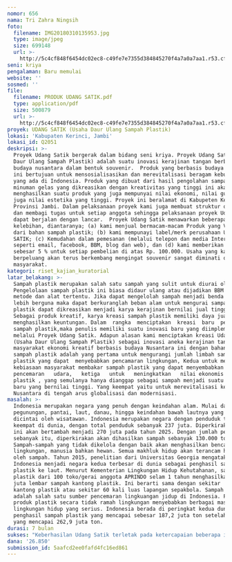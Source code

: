 ```yaml
---
nomor: 656
nama: Tri Zahra Ningsih
foto:
  filename: IMG20180310135953.jpg
  type: image/jpeg
  size: 699148
  url: >-
    http://5c4cf848f6454dc02ec8-c49fe7e7355d384845270f4a7a0a7aa1.r53.cf2.rackcdn.com/ebe6ea9b-3b0f-45d6-9376-96243c0fa3dc/IMG20180310135953.jpg
seni: kriya
pengalaman: Baru memulai
website: ''
sosmed: ''
file:
  filename: PRODUK UDANG SATIK.pdf
  type: application/pdf
  size: 500879
  url: >-
    http://5c4cf848f6454dc02ec8-c49fe7e7355d384845270f4a7a0a7aa1.r53.cf2.rackcdn.com/42606e20-5210-4db7-9ecd-976bc14e4996/PRODUK%20UDANG%20SATIK.pdf
proyek: UDANG SATIK (Usaha Daur Ulang Sampah Plastik)
lokasi: 'Kabupaten Kerinci, Jambi'
lokasi_id: Q2051
deskripsi: >-
  Proyek Udang Satik bergerak dalam bidang seni kriya. Proyek Udang Satik (Usaha
  Daur Ulang Sampah Plastik) adalah suatu inovasi kerajinan tangan berbasis
  budaya nusantara dalam bentuk souvenir.  Produk yang berbasis budaya nusantara
  ini bertujuan untuk mensosialisasikan dan merevitalisasi beragam kebudayaan
  yang ada di Indonesia. Produk yang dibuat dari hasil pengolahan sampah kemasan
  minuman gelas yang dikreasikan dengan kreativitas yang tinggi ini akan
  menghasilkan suatu produk yang juga mempunyai nilai ekonomi, nilai guna, dan
  juga nilai estetika yang tinggi. Proyek ini beralamat di Kabupeten Kerinci,
  Provinsi Jambi. Dalam pelaksanaan proyek kami juga membuat struktur organisasi
  dan membagi tugas untuk setiap anggota sehingga pelaksanaan proyek Udang Satik
  dapat berjalan dengan lancar.  Proyek Udang Satik menawarkan beberapa
  kelebihan, diantaranya; (a) kami menjual bermacam-macam Produk yang Variatif
  dari bahan sampah plastik; (b) kami mempunayi label/merk perusahaan UDANG
  SATIK; (c) Kemudahan dalam pemesanan (melalui telepon dan media Internet
  seperti email, facebook, BBM, blog dan web), dan (d) kami memberikan discount
  sebesar 5 % untuk setiap pembelian di atas Rp. 100.000. Usaha yang kami bangun
  berpeluang akan terus berkembang mengingat souvenir sangat diminati oleh
  masyarakat. 
kategori: riset_kajian_kuratorial
latar_belakang: >-
  Sampah plastik merupakan salah satu sampah yang sulit untuk diurai oleh alam.
  Pengelolaan sampah plastik ini biasa didaur ulang atau dijadikan BBM dengan
  metode dan alat tertentu. Jika dapat mengelolah sampah menjadi benda yang
  lebih berguna maka dapat berkuranglah beban alam untuk mengurai sampah. Sampah
  plastik dapat dikreasikan menjadi karya kerajinan bernilai jual tinggi.
  Sebagai produk kreatif, karya kreasi sampah plastik memiliki daya jual yang
  menghasilkan keuntungan. Dalam  rangka  menciptakan  kreasi  baru  pengolahan 
  sampah plastik,maka penulis memiliki suatu inovasi baru yang diimplementasikan
  melalui Proyek Udang Satik. Adapun alasan kami menciptakan kreasi Udang Satik
  (Usaha Daur Ulang Sampah Plastik) sebagai inovasi aneka kerajinan tangan
  masyarakat ekonomi kreatif berbasis budaya Nusantara ini dengan bahan utamanya
  sampah plastik adalah yang pertama untuk mengurangi jumlah limbah sampah
  plastik yang dapat  menyebabkan pencamaran lingkungan, Kedua untuk mengurangi
  kebiasaan masyarakat membakar sampah plastik yang dapat menyembabkan  
  pencemaran   udara,   ketiga   untuk   meningkatkan   nilai ekonomis sampah
  plastik , yang semulanya hanya dianggap sebagai sampah menjadi suatu kreasi
  baru yang bernilai tinggi. Yang keempat yaitu untuk merevitalisasi kebudayaan
  Nusantara di tengah arus globalisasi dan modernisasi.
masalah: >-
  Indonesia merupakan negara yang penuh dengan keindahan alam. Mulai dari
  pegunungan, pantai, laut, danau, hingga keindahan bawah lautnya yang sangat
  dicintai oleh wisatawan. Indonesia merupakan negara dengan penduduk terbanyak
  keempat di dunia, dengan total penduduk sebanyak 237 juta. Diperkirakan jumlah
  ini akan bertambah menjadi 270 juta pada tahun 2025. Dengan jumlah penduduk
  sebanyak itu, diperkirakan akan dihasilkan sampah sebanyak 130.000 ton/hari.
  Sampah-sampah yang tidak dikelola dengan baik akan menghasilkan bencana bagi
  lingkungan, manusia bahkan hewan. Semua makhluk hidup akan terancam hidupnya
  oleh sampah. Tahun 2015, penelitian dari Universitas Georgia mengatakan bahwa
  Indonesia menjadi negara kedua terbesar di dunia sebagai penghasil sampah
  plastik ke laut. Menurut Kementerian Lingkungan Hidup Kehutahanan, sampah
  plastik dari 100 toko/gerai anggota APRINDO selam 1 tahun menghasilkan 10,95
  juta lembar sampah kantong plastik. Ini berarti sama dengan sekitar  66,7 Ha
  kantong plastik atau sekitar 60 kali luas lapangan sepakbola. Sampah plastik
  adalah salah satu sumber pencemaran lingkuangan jidup di Indonesia. Penggunaan
  produk plastik secara tidak ramah lingkungan menyebabkan berbagai masalah
  lingkungan hidup yang serius. Indonesia berada di peringkat kedua dunia
  penghasil sampah plastik yang mencapai sebesar 187,2 juta ton setelah Cina
  yang mencapai 262,9 juta ton.
durasi: 7 bulan
sukses: "Keberhasilan Udang Satik terletak pada ketercapaian beberapa indikator yang ditetapkan diantaranya:\r\n1.\tDapat mengaplikasikan teknologi yang didapatkan dari bangku perkuliahan untuk pemasaran maupun pembuatan sehingga memperoleh hasil yang efektif.\r\n2.\tDapat meningkatkan kualitas produk dari bentuk kreasi yang dihasilkan.\r\n3.\tDapat meningkatkan nilai ekonomis sampah plastik.\r\n4.\tDapat mengatasi permasalahan lingkungan yang disebabkan oleh sampah plastik.\r\n5.\tDapat menciptakan lapangan pekerjaan baru bagi masyarakat. \r\n6.\tMembantu melestarikan budaya daerah melalui Udang Satik (Usaha daur Ulang Sampah Plastik)\r\n7.\tDapat meningkatkan kreativitas masyarakat.\r\n8.\tMembantu  masyarakat  untuk  berwirausaha  mandiri  sehingga  mampu untuk  menciptakan  peluang  usaha  baru  dengan  memanfaatkan sampah plastik  sehingga mempunyai nilai ekonomis tinggi\r\n9.\tDapat membantu  masyarakat  meningkatkan  pendapatan  dari  penjualan Udang Satik  (Usaha daur Ulang Sampah Plastik) sebagai inovasi aneka kerajinan tangan masyarakat ekonomi kreatif berbasis budaya Nusantara."
dana: '26.850'
submission_id: 5aafcd2ee0fafd4fc16ed861
---
```

